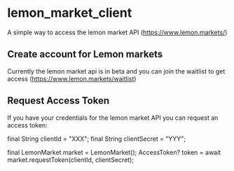 # lemon_market_client
A simple way to access the lemon market API (https://www.lemon.markets/)

## Create account for Lemon markets
Currently the lemon market api is in beta and you can join the waitlist to get access (https://www.lemon.markets/waitlist)

## Request Access Token
If you have your credentials for the lemon market API you can request an access token:

final String clientId = "XXX";
final String clientSecret = "YYY";

final LemonMarket market = LemonMarket();
AccessToken? token = await market.requestToken(clientId, clientSecret);

